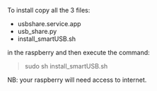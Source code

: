 To install copy all the 3 files:

- usbshare.service.app
- usb_share.py
- install_smartUSB.sh

in the raspberry and then execute the command: 

> sudo sh install_smartUSB.sh

NB: your raspberry will need access to internet.